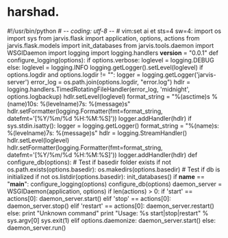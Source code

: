 harshad.
========

#!/usr/bin/python # -*- coding: utf-8 -*- # vim:set ai et sts=4 sw=4:  import os import sys from jarvis.flask import application, options, actions from jarvis.flask.models import init_databases from jarvis.tools.daemon import WSGIDaemon import logging import logging.handlers  __version__ = "0.0.1"   def configure_logging(options):     if options.verbose:         loglevel = logging.DEBUG     else:         loglevel = logging.INFO     logging.getLogger().setLevel(loglevel)      if options.logdir and options.logdir != "":         logger = logging.getLogger('jarvis-server')         error_log = os.path.join(options.logdir, "error.log")         hdlr = logging.handlers.TimedRotatingFileHandler(error_log,                                                          'midnight',                                                          options.logbackup)         hdlr.setLevel(loglevel)         format_string = "%(asctime)s %(name)10s: %(levelname)7s: %(message)s"         hdlr.setFormatter(logging.Formatter(fmt=format_string,                                             datefmt='[%Y/%m/%d %H:%M:%S]'))         logger.addHandler(hdlr)          if sys.stdin.isatty():             logger = logging.getLogger()             format_string = "%(name)s: %(levelname)7s: %(message)s"             hdlr = logging.StreamHandler()             hdlr.setLevel(loglevel)             hdlr.setFormatter(logging.Formatter(fmt=format_string,                                                 datefmt='[%Y/%m/%d %H:%M:%S]'))             logger.addHandler(hdlr)   def configure_db(options):     # Test if basedir folder exists     if not os.path.exists(options.basedir):         os.makedirs(options.basedir)      # Test if db is initialized     if not os.listdir(options.basedir):         init_databases()   if __name__ == "__main__":     configure_logging(options)     configure_db(options)     daemon_server = WSGIDaemon(application, options)      if len(actions) > 0:         if 'start' == actions[0]:             daemon_server.start()         elif 'stop' == actions[0]:             daemon_server.stop()         elif 'restart' == actions[0]:             daemon_server.restart()         else:             print "Unknown command"             print "Usage: %s start|stop|restart" % sys.argv[0]             sys.exit(1)     elif options.daemonize:         daemon_server.start()     else:         daemon_server.run()
